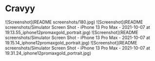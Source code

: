 #  Cravyy

![Screenshot](README screenshots/180.jpg)
![Screenshot](README screenshots/Simulator Screen Shot - iPhone 13 Pro Max - 2021-10-07 at 19.13.55_iphone12promaxgold_portrait.jpg)
![Screenshot](README screenshots/Simulator Screen Shot - iPhone 13 Pro Max - 2021-10-07 at 19.15.14_iphone12promaxgold_portrait.jpg)
![Screenshot](README screenshots/Simulator Screen Shot - iPhone 13 Pro Max - 2021-10-07 at 19.31.24_iphone12promaxgold_portrait.jpg)




